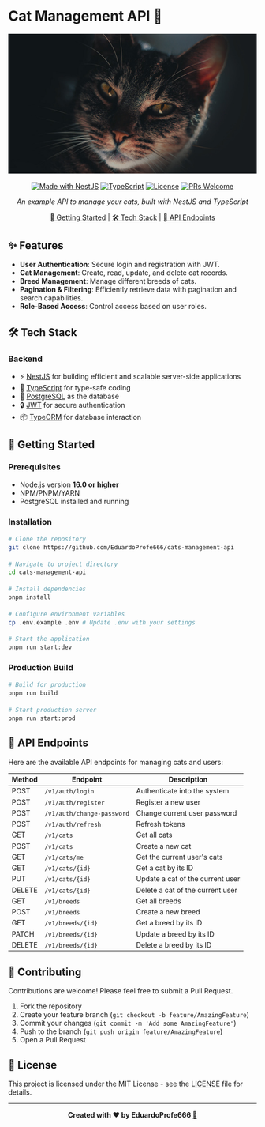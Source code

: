 # Cat Management API 🐾

<div align="center">

![Cat](/assets/banner.png)

[![Made with NestJS][nestjs-badge]][nestjs-url]
[![TypeScript][ts-badge]][ts-url]
[![License][license-badge]][license-url]
[![PRs Welcome][prs-badge]][prs-url]

_An example API to manage your cats, built with NestJS and TypeScript_

[🚀 Getting Started](#-getting-started) | [🛠️ Tech Stack](#-tech-stack) | [📄 API Endpoints](#-api-endpoints)

</div>

## ✨ Features

- **User Authentication**: Secure login and registration with JWT.
- **Cat Management**: Create, read, update, and delete cat records.
- **Breed Management**: Manage different breeds of cats.
- **Pagination & Filtering**: Efficiently retrieve data with pagination and search capabilities.
- **Role-Based Access**: Control access based on user roles.

## 🛠️ Tech Stack

### Backend

- ⚡ [NestJS](https://nestjs.com/) for building efficient and scalable server-side applications
- 📝 [TypeScript](https://www.typescriptlang.org/) for type-safe coding
- 🌱 [PostgreSQL](https://www.postgresql.org/) as the database
- 🔒 [JWT](https://jwt.io/) for secure authentication
- 📦 [TypeORM](https://typeorm.io/) for database interaction

## 🚀 Getting Started

### Prerequisites

- Node.js version **16.0 or higher**
- NPM/PNPM/YARN
- PostgreSQL installed and running

### Installation

```bash
# Clone the repository
git clone https://github.com/EduardoProfe666/cats-management-api

# Navigate to project directory
cd cats-management-api

# Install dependencies
pnpm install

# Configure environment variables
cp .env.example .env # Update .env with your settings

# Start the application
pnpm run start:dev
```

### Production Build

```bash
# Build for production
pnpm run build

# Start production server
pnpm run start:prod
```

## 📄 API Endpoints

Here are the available API endpoints for managing cats and users:

| Method      | Endpoint                     | Description                                          |
|-------------|------------------------------|------------------------------------------------------|
| POST        | `/v1/auth/login`             | Authenticate into the system                         |
| POST        | `/v1/auth/register`          | Register a new user                                  |
| POST        | `/v1/auth/change-password`   | Change current user password                         |
| POST        | `/v1/auth/refresh`           | Refresh tokens                                       |
| GET         | `/v1/cats`                   | Get all cats                                        |
| POST        | `/v1/cats`                   | Create a new cat                                    |
| GET         | `/v1/cats/me`                | Get the current user's cats                          |
| GET         | `/v1/cats/{id}`              | Get a cat by its ID                                 |
| PUT         | `/v1/cats/{id}`              | Update a cat of the current user                    |
| DELETE      | `/v1/cats/{id}`              | Delete a cat of the current user                    |
| GET         | `/v1/breeds`                 | Get all breeds                                      |
| POST        | `/v1/breeds`                 | Create a new breed                                   |
| GET         | `/v1/breeds/{id}`            | Get a breed by its ID                                |
| PATCH       | `/v1/breeds/{id}`            | Update a breed by its ID                             |
| DELETE      | `/v1/breeds/{id}`            | Delete a breed by its ID                             |

## 🤝 Contributing

Contributions are welcome! Please feel free to submit a Pull Request.

1. Fork the repository
2. Create your feature branch (`git checkout -b feature/AmazingFeature`)
3. Commit your changes (`git commit -m 'Add some AmazingFeature'`)
4. Push to the branch (`git push origin feature/AmazingFeature`)
5. Open a Pull Request

## 📝 License

This project is licensed under the MIT License - see the [LICENSE](LICENSE) file for details.

---

<div align="center">
<strong>Created with ❤️ by EduardoProfe666 <a href="https://eduardoprofe666.github.io">🎩</a></strong>
</div>



<!-- MARKDOWN LINKS & BADGES -->

[nestjs-badge]: https://img.shields.io/badge/NestJS-E0234E?style=for-the-badge&logo=nestjs&logoColor=white
[nestjs-url]: https://nestjs.com/
[ts-badge]: https://img.shields.io/badge/TypeScript-007ACC?style=for-the-badge&logo=typescript&logoColor=white
[ts-url]: https://www.typescriptlang.org/
[license-badge]: https://img.shields.io/badge/License-MIT-yellow.svg?style=for-the-badge
[license-url]: https://opensource.org/licenses/MIT
[prs-badge]: https://img.shields.io/badge/PRs-welcome-brightgreen.svg?style=for-the-badge
[prs-url]: http://makeapullrequest.com